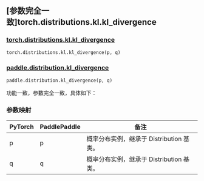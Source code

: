 ## [参数完全一致]torch.distributions.kl.kl_divergence

### [torch.distributions.kl.kl_divergence](https://pytorch.org/docs/stable/distributions.html?highlight=torch+distributions+kl+kl_divergence#torch.distributions.kl.kl_divergence)

```python
torch.distributions.kl.kl_divergence(p, q)
```

### [paddle.distribution.kl_divergence](https://www.paddlepaddle.org.cn/documentation/docs/zh/develop/api/paddle/distribution/kl_divergence_cn.html)

```python
paddle.distribution.kl_divergence(p, q)
```

功能一致，参数完全一致，具体如下：
### 参数映射
| PyTorch       | PaddlePaddle | 备注                                                   |
| ------------- | ------------ | ------------------------------------------------------ |
| p        | p            | 概率分布实例，继承于 Distribution 基类。|
| q        | q            | 概率分布实例，继承于 Distribution 基类。|
